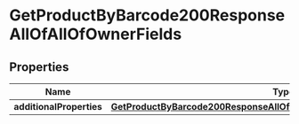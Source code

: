 
# GetProductByBarcode200ResponseAllOfAllOfOwnerFields

## Properties
| Name | Type | Description | Notes |
| ------------ | ------------- | ------------- | ------------- |
| **additionalProperties** | [**GetProductByBarcode200ResponseAllOfAllOfOwnerFieldsAdditionalProperties**](GetProductByBarcode200ResponseAllOfAllOfOwnerFieldsAdditionalProperties.md) |  |  [optional] |




